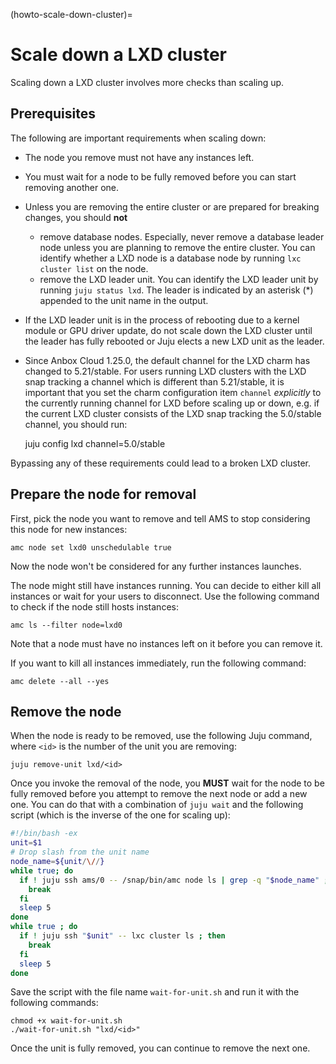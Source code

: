 (howto-scale-down-cluster)=
# Scale down a LXD cluster

Scaling down a LXD cluster involves more checks than scaling up.

## Prerequisites

The following are important requirements when scaling down:
 - The node you remove must not have any instances left.
 - You must wait for a node to be fully removed before you can start removing another one.
 - Unless you are removing the entire cluster or are prepared for breaking changes, you should **not**
   - remove database nodes. Especially, never remove a database leader node unless you are planning to remove the entire cluster. You can identify whether a LXD node is a database node by running `lxc cluster list` on the node.
   - remove the LXD leader unit. You can identify the LXD leader unit by running `juju status lxd`. The leader is indicated by an asterisk (*) appended to the unit name in the output.
 - If the LXD leader unit is in the process of rebooting due to a kernel module or GPU driver update, do not scale down the LXD cluster until the leader has fully rebooted or Juju elects a new LXD unit as the leader.
- Since Anbox Cloud 1.25.0, the default channel for the LXD charm has changed to 5.21/stable.
For users running LXD clusters with the LXD snap tracking a channel which is different than 5.21/stable, it is important that you set the charm configuration item `channel` *explicitly* to the currently running channel for LXD before scaling up or down, e.g. if the current LXD cluster consists of the LXD snap tracking the 5.0/stable channel, you should run:

    juju config lxd channel=5.0/stable

Bypassing any of these requirements could lead to a broken LXD cluster.

## Prepare the node for removal

First, pick the node you want to remove and tell AMS to stop considering this node for new instances:

    amc node set lxd0 unschedulable true

Now the node won't be considered for any further instances launches.

The node might still have instances running. You can decide to either kill all instances or wait for your users to disconnect.
Use the following command to check if the node still hosts instances:

    amc ls --filter node=lxd0

Note that a node must have no instances left on it before you can remove it.

If you want to kill all instances immediately, run the following command:

    amc delete --all --yes

## Remove the node

When the node is ready to be removed, use the following Juju command, where `<id>` is the number of the unit you are removing:

    juju remove-unit lxd/<id>

Once you invoke the removal of the node, you **MUST** wait for the node to be fully removed before you attempt to remove the next node or add a new one. You can do that with a combination of `juju wait` and the following script (which is the inverse of the one for scaling up):

```bash
#!/bin/bash -ex
unit=$1
# Drop slash from the unit name
node_name=${unit/\//}
while true; do
  if ! juju ssh ams/0 -- /snap/bin/amc node ls | grep -q "$node_name" ; then
    break
  fi
  sleep 5
done
while true ; do
  if ! juju ssh "$unit" -- lxc cluster ls ; then
    break
  fi
  sleep 5
done
```

Save the script with the file name `wait-for-unit.sh` and run it with the following commands:

    chmod +x wait-for-unit.sh
    ./wait-for-unit.sh "lxd/<id>"

Once the unit is fully removed, you can continue to remove the next one.
